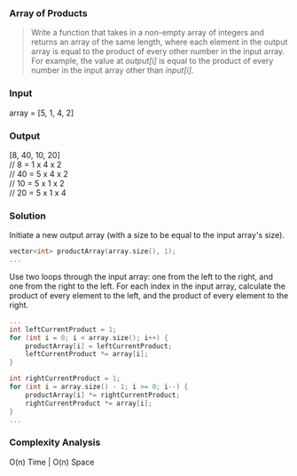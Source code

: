 ### Array of Products
> Write a function that takes in a non-empty array of integers and returns an array of the same length, where each element in the output array is equal to the product of every other number in the input array.<br/>
> For example, the value at *output[i]* is equal to the product of every number in the input array other than *input[i]*.

### Input
array = [5, 1, 4, 2]

### Output
[8, 40, 10, 20]<br/>
// 8 = 1 x 4 x 2<br/>
// 40 = 5 x 4 x 2<br/>
// 10 = 5 x 1 x 2<br/>
// 20 = 5 x 1 x 4

### Solution
Initiate a new output array (with a size to be equal to the input array's size).
```cpp
vector<int> productArray(array.size(), 1);
...
```

Use two loops through the input array: one from the left to the right, and one from the right to the left. For each index in the input array, calculate the product of every element to the left, and the product of every element to the right.
```cpp
...
int leftCurrentProduct = 1;
for (int i = 0; i < array.size(); i++) {
	productArray[i] = leftCurrentProduct;
	leftCurrentProduct *= array[i];
}

int rightCurrentProduct = 1;
for (int i = array.size() - 1; i >= 0; i--) {
	productArray[i] *= rightCurrentProduct;
	rightCurrentProduct *= array[i];
}
...
```

### Complexity Analysis
O(n) Time | O(n) Space
